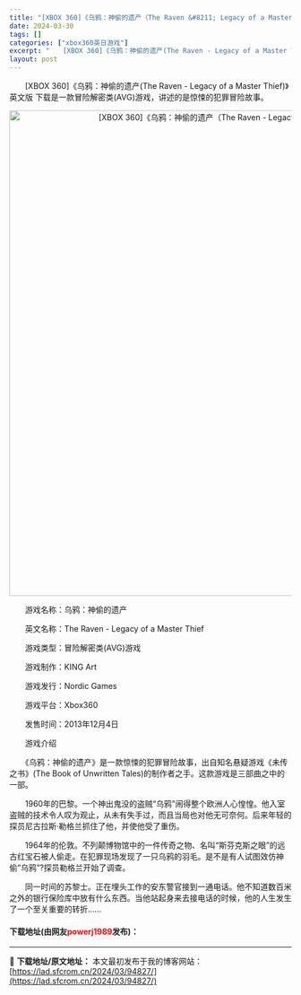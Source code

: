 ```yaml
---
title: "[XBOX 360]《乌鸦：神偷的遗产（The Raven &#8211; Legacy of a Master Thief）》英文版 下载"
date: 2024-03-30
tags: []
categories: ["xbox360英日游戏"]
excerpt: "　　[XBOX 360]《乌鸦：神偷的遗产(The Raven - Legacy of a Master Thief)》英文版 下载是一款冒险解密类(AVG)游戏，讲述的是惊悚的犯罪冒险故事。 　　游戏名称：乌鸦：神偷的遗产 　　英文名称：The Raven - Legacy of a Master&hellip;"
layout: post
---
```


 <p>　　[XBOX 360]《乌鸦：神偷的遗产(The Raven - Legacy of a Master Thief)》英文版 下载是一款冒险解密类(AVG)游戏，讲述的是惊悚的犯罪冒险故事。</p> <p align="center"><img align="" border="0" src="https://lad.sfcrom.cn/wp-content/uploads/2024/03/20240330_6607df9e957ea.webp" width="866" alt="[XBOX 360]《乌鸦：神偷的遗产（The Raven - Legacy of a Master Thief）》英文版 下载" /></p> <p>　　游戏名称：乌鸦：神偷的遗产</p> <p>　　英文名称：The Raven - Legacy of a Master Thief</p> <p>　　游戏类型：冒险解密类(AVG)游戏</p> <p>　　游戏制作：KING Art</p> <p>　　游戏发行：Nordic Games</p> <p>　　游戏平台：Xbox360</p> <p>　　发售时间：2013年12月4日</p> <p>　　游戏介绍</p> <p>　　《乌鸦：神偷的遗产》是一款惊悚的犯罪冒险故事，出自知名悬疑游戏《未传之书》(The Book of Unwritten Tales)的制作者之手。这款游戏是三部曲之中的一部。</p> <p>　　1960年的巴黎。一个神出鬼没的盗贼&ldquo;乌鸦&rdquo;闹得整个欧洲人心惶惶。他入室盗贼的技术令人叹为观止，从未有失手过，而且当局也对他无可奈何。后来年轻的探员尼古拉斯&middot;勒格兰抓住了他，并使他受了重伤。</p> <p>　　1964年的伦敦。不列颠博物馆中的一件传奇之物、名叫&ldquo;斯芬克斯之眼&rdquo;的远古红宝石被人偷走。在犯罪现场发现了一只乌鸦的羽毛。是不是有人试图效仿神偷&ldquo;乌鸦&rdquo;?探员勒格兰开始了调查。</p> <p>　　同一时间的苏黎士。正在埋头工作的安东警官接到一通电话。他不知道数百米之外的银行保险库中放有什么东西。当他站起身来去接电话的时候，他的人生发生了一个至关重要的转折&hellip;&hellip;</p> <p><h4>下载地址(由网友<font color="red">powerj1989</font>发布)：</h4></p> 

---
📖 **下载地址/原文地址：** 本文最初发布于我的博客网站：[https://lad.sfcrom.cn/2024/03/94827/](https://lad.sfcrom.cn/2024/03/94827/)

